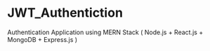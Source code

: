 # JWT_Authentiction
Authentication Application using MERN Stack ( Node.js + React.js + MongoDB + Express.js )
